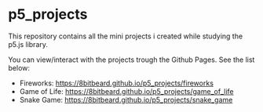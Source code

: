 # p5_projects
This repository contains all the mini projects i created while studying the p5.js library.

You can view/interact with the projects trough the Github Pages. See the list below:
- Fireworks: https://8bitbeard.github.io/p5_projects/fireworks
- Game of Life: https://8bitbeard.github.io/p5_projects/game_of_life
- Snake Game: https://8bitbeard.github.io/p5_projects/snake_game
